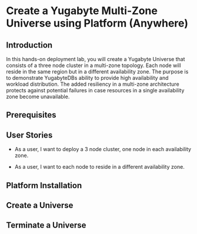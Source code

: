 # Create a Yugabyte Multi-Zone Universe using Platform (Anywhere)

## Introduction

In this hands-on deployment lab, you will create a Yugabyte Universe that consists of a three node cluster in a multi-zone topology. Each node will reside in the same region but in a different availability zone. The purpose is to demonstrate YugabyteDBs ability to provide high availability and workload distribution. The added resiliency in a multi-zone architecture protects against potential failures in case resources in a single availability zone become unavailable. 






## Prerequisites

## User Stories

* As a user, I want to deploy a 3 node cluster, one node in each availability zone.

* As a user, I want to each node to reside in a different availability zone.

## Platform Installation

## Create a Universe

## Terminate a Universe

